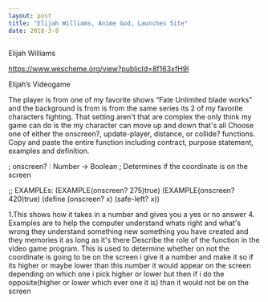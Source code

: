 ```yaml
---
layout: post
title: "Elijah Williams, Anime God, Launches Site"
date: 2018-3-8
---
```



Elijah Williams

https://www.wescheme.org/view?publicId=8f163xfH9l

Elijah’s Videogame
 
The player is from one of my favorite shows “Fate Unlimited blade works” and the background is from is from the same series its 2 of my favorite characters fighting. That setting aren't that are complex the only think my game can do is the my character can move up and down that's all 
Choose one of either the onscreen?, update-player, distance, or collide? functions. Copy and paste the entire function including contract, purpose statement, examples and definition. 


; onscreen? : Number -> Boolean
; Determines if the coordinate is on the screen

;; EXAMPLEs:
(EXAMPLE(onscreen? 275)true)
(EXAMPLE(onscreen? 420)true)
(define (onscreen? x)
  (safe-left? x))

1.This shows how it takes in a number and gives you a yes or no answer  4. Examples are to help the computer understand whats right and what's wrong they understand something new something you have created and they memories it as long as it's there
Describe the role of the function in the video game program.
This is used to determine whether on not the coordinate is going to be on the screen i give it a number and make it so if its higher or maybe lower than this number it would appear on the screen depending on which one i pick higher or lower but then if i do the opposite(higher or lower which ever one it is) than it would not be on the screen
